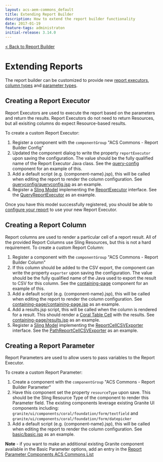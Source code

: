 ```yaml
---
layout: acs-aem-commons_default
title: Extending Report Builder
description: How to extend the report builder functionality
date: 2017-01-19
feature-tags: administraton
initial-release: 3.14.0
---
```


[&lt; Back to Report Builder](index.html) 

# Extending Reports

The report builder can be customized to provide new [report executors](#creating-a-report-executor), [column types](#creating-a-report-column) and [parameter types](#creating-a-report-parameter). 

## Creating a Report Executor

Report Executors are used to execute the report based on the parameters and return the results. Report Executors do not need to return Resources, but all exisiting columns do expect Resource-based results.

To create a custom Report Executor:

1. Register a component with the `componentGroup` "ACS Commons - Report Builder Config" 
2. Updated the component dialog to write the property `reportExecutor` upon saving the configuration. The value should be the fully qualified name of the Report Executor Java class. See the [query-config](https://github.com/Adobe-Consulting-Services/acs-aem-commons/tree/master/content/src/main/content/jcr_root/apps/acs-commons/components/utilities/report-builder/configs/queryconfig) component for an example of this.
3. Add a default script (e.g. {component-name}.jsp), this will be called when editing the report to render the column configuration. See [queryconfig/queryconfig.jsp](https://github.com/Adobe-Consulting-Services/acs-aem-commons/blob/master/content/src/main/content/jcr_root/apps/acs-commons/components/utilities/report-builder/configs/queryconfig/queryconfig.jsp) as an example.
2. Register a [Sling Model](https://sling.apache.org/documentation/bundles/models.html) implementing the [ReportExecutor](https://github.com/Adobe-Consulting-Services/acs-aem-commons/blob/master/bundle/src/main/java/com/adobe/acs/commons/reports/api/ReportExecutor.java) interface. See the [QueryReportExecutor](https://github.com/Adobe-Consulting-Services/acs-aem-commons/blob/master/bundle/src/main/java/com/adobe/acs/commons/reports/models/QueryReportExecutor.java) as an example.

Once you have this model successfully registered, you should be able to [configure your report](configuring.html) to use your new Report Executor.

## Creating a Report Column

Report columns are used to render a particular cell of a report result. All of the provided Report Columns use Sling Resources, but this is not a hard requirement. To create a custom Report Column:


1. Register a component with the `componentGroup` "ACS Commons - Report Builder Column"
2. If this column should be added to the CSV export, the component can write the property `exporter` upon saving the configuration. The value should be the fully qualified name of the Java used to export the result to CSV for this column. See the [containing-page](https://github.com/Adobe-Consulting-Services/acs-aem-commons/tree/master/content/src/main/content/jcr_root/apps/acs-commons/components/utilities/report-builder/columns/containing-page) component for an example of this.
3. Add a default script (e.g. {component-name}.jsp), this will be called when editing the report to render the column configuration. See [containing-page/containing-page.jsp](https://github.com/Adobe-Consulting-Services/acs-aem-commons/blob/master/content/src/main/content/jcr_root/apps/acs-commons/components/utilities/report-builder/columns/containing-page/containing-page.jsp) as an example.
4. Add a results.jsp script, this will be called when the column is rendered for a result. This should render a [Coral Table Cell](https://helpx.adobe.com/experience-manager/6-3/sites/developing/using/reference-materials/coral-ui/coralui3/Coral.Table.html) with the results. See [containing-page/results.jsp](https://github.com/Adobe-Consulting-Services/acs-aem-commons/blob/master/content/src/main/content/jcr_root/apps/acs-commons/components/utilities/report-builder/columns/containing-page/results.jsp) as an example.
5. Register a [Sling Model](https://sling.apache.org/documentation/bundles/models.html) implementing the [ReportCellCSVExporter](https://github.com/Adobe-Consulting-Services/acs-aem-commons/blob/master/bundle/src/main/java/com/adobe/acs/commons/reports/api/ReportCellCSVExporter.java) interface. See the [PathReportCellCSVExporter](https://github.com/Adobe-Consulting-Services/acs-aem-commons/blob/master/bundle/src/main/java/com/adobe/acs/commons/reports/models/PathReportCellCSVExporter.java) as an example.

## Creating a Report Parameter

Report Parameters are used to allow users to pass variables to the Report Executor. 

To create a custom Report Parameter:

1. Create a component with the `componentGroup` "ACS Commons - Report Builder Parameter"
2. Have this component set the property `resourceType` upon save. This should be the Sling Resource Type of the component to render this Parameter field. The existing components leverage existing Granite UI components including: `granite/ui/components/coral/foundation/form/textfield` and `granite/ui/components/coral/foundation/form/datepicker`
3. Add a default script (e.g. {component-name}.jsp), this will be called when editing the report to render the column configuration. See [basic/basic.jsp](https://github.com/Adobe-Consulting-Services/acs-aem-commons/blob/master/content/src/main/content/jcr_root/apps/acs-commons/components/utilities/report-builder/parameters/basic/basic.jsp) as an example.

**Note** - if you want to make an additional existing Granite component available in the Basic Parameter options, add an entry in the [Report Parameter Components ACS Commons List](http://localhost:4502/cf#/etc/acs-commons/lists/report-parameter-components)